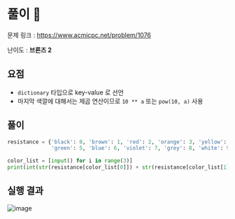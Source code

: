 # 풀이 :notebook:

문제 링크 : https://www.acmicpc.net/problem/1076

난이도 : __브론즈 2__

## 요점

- `dictionary` 타입으로 key-value 로 선언
- 마지막 색깔에 대해서는 제곱 연산이므로 `10 ** a` 또는 `pow(10, a)` 사용

## 풀이

```python
resistance = {'black': 0, 'brown': 1, 'red': 2, 'orange': 3, 'yellow': 4,
              'green': 5, 'blue': 6, 'violet': 7, 'grey': 8, 'white': 9}    # dictionary 형식으로 저항값 선언

color_list = [input() for i in range(3)]
print(int(str(resistance[color_list[0]]) + str(resistance[color_list[1]])) * (10 ** resistance[color_list[2]]))
```

## 실행 결과

![image](https://user-images.githubusercontent.com/84619866/144750374-71b1d0c5-8613-46d3-9d9f-a73542b58237.png)
